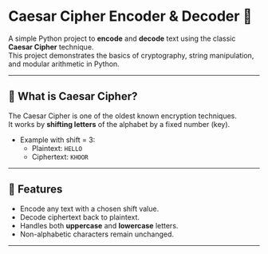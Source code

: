 # Caesar Cipher Encoder & Decoder 🔐

A simple Python project to **encode** and **decode** text using the classic **Caesar Cipher** technique.  
This project demonstrates the basics of cryptography, string manipulation, and modular arithmetic in Python.

---

## 📖 What is Caesar Cipher?
The Caesar Cipher is one of the oldest known encryption techniques.  
It works by **shifting letters** of the alphabet by a fixed number (key).  
- Example with shift = 3:  
  - Plaintext: `HELLO`  
  - Ciphertext: `KHOOR`

---

## 🚀 Features
- Encode any text with a chosen shift value.
- Decode ciphertext back to plaintext.
- Handles both **uppercase** and **lowercase** letters.
- Non-alphabetic characters remain unchanged.

---
